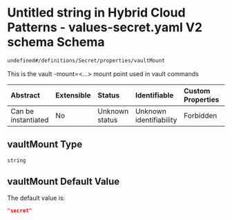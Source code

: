 # Untitled string in Hybrid Cloud Patterns - values-secret.yaml V2 schema Schema

```txt
undefined#/definitions/Secret/properties/vaultMount
```

This is the vault -mount=<...> mount point used in vault commands

| Abstract            | Extensible | Status         | Identifiable            | Custom Properties | Additional Properties | Access Restrictions | Defined In                                                                              |
| :------------------ | :--------- | :------------- | :---------------------- | :---------------- | :-------------------- | :------------------ | :-------------------------------------------------------------------------------------- |
| Can be instantiated | No         | Unknown status | Unknown identifiability | Forbidden         | Allowed               | none                | [values-secrets.v2.schema.json\*](values-secrets.v2.schema.json "open original schema") |

## vaultMount Type

`string`

## vaultMount Default Value

The default value is:

```json
"secret"
```
